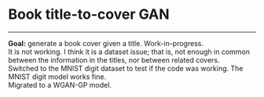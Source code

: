 # Book title-to-cover GAN
- - - - 
**Goal:** generate a book cover given a title.  Work-in-progress.  
It is not working.  I think it is a dataset issue; that is, not enough in common between the information 
in the titles, nor between related covers.  
Switched to the MNIST digit dataset to test if the code was working. The MNIST digit model works fine.  
Migrated to a WGAN-GP model.
